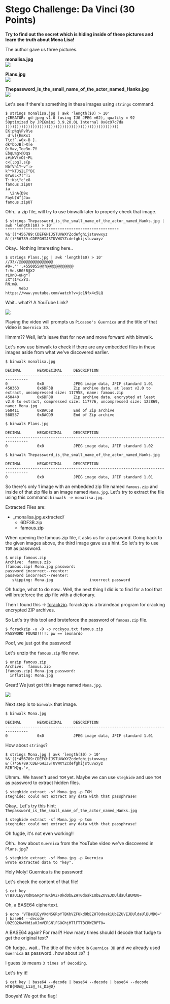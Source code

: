 # Stego Challenge: Da Vinci (30 Points)

**Try to find out the secret which is hiding inside of these pictures and learn the truth about Mona Lisa!**

The author gave us three pictures.

**monalisa.jpg**<br>
<img src="monalisa.jpg">

**Plans.jpg**<br>
<img src="Plans.jpg">

**Thepassword_is_the_small_name_of_the_actor_named_Hanks.jpg**<br>
<img src="Thepassword_is_the_small_name_of_the_actor_named_Hanks.jpg">

Let's see if there's something in these images using `strings` command.

```
$ strings monalisa.jpg | awk 'length($0) > 10'
;CREATOR: gd-jpeg v1.0 (using IJG JPEG v62), quality = 92
5Optimized by JPEGmini 3.9.20.0L Internal 0x8c97c7da
))))))))))))))))))))))))))))))))))))))))))))))))))
EK:p%q%FvR\e
 d'v[{EmXx1
T\c!`.w0x-B ].
dk*bbJB[>X[e
O:V=v,Tee3n-7Y
EbqL%g>@Dq$
z#iWV(mO)~PL
c<[;pg],s{p
NbfVh1Y~v":>
k^*kTJ$2LT^BC
6Yw6L<7(^]i
T::Ks\"c'e8
famous.zipUT
ia
  \2nA{D9x
FayU)W^[Ja=
famous.zipUT
```

Ohh.. a zip file, will try to use binwalk later to properly check that image.

```
$ strings Thepassword_is_the_small_name_of_the_actor_named_Hanks.jpg | awk 'length($0) > 10'
""""""""""""""""""""""""""""""""""""""""""""""""""
%&'()*456789:CDEFGHIJSTUVWXYZcdefghijstuvwxyz
&'()*56789:CDEFGHIJSTUVWXYZcdefghijstuvwxyz
```

Okay.. Nothing Interesting here..

```
$ strings Plans.jpg | awk 'length($0) > 10'
//33//@@@@@@@@@@@@@@@
#0+.'''.+550055@@?@@@@@@@@@@@@
?:Vn.$R0!B@X2
rLXn0~uHg*T
zX^(1*cxY3:
RN;m@.
      VebJ
https://www.youtube.com/watch?v=jc1Nfx4c5LQ
```

Wait.. what?! A YouTube Link? 

<img src="youtube.png">

Playing the video will prompts us `Picasso's Guernica` and the title of that video is `Guernica 3D`.

Hmmm?? Well, let's leave that for now and move forward with binwalk.

Let's now use binwalk to check if there are any embedded files in these images aside from what we've discovered earlier.

```
$ binwalk monalisa.jpg 

DECIMAL       HEXADECIMAL     DESCRIPTION
--------------------------------------------------------------------------------
0             0x0             JPEG image data, JFIF standard 1.01
450363        0x6DF3B         Zip archive data, at least v2.0 to extract, uncompressed size: 117958, name: famous.zip
450440        0x6DF88         Zip archive data, encrypted at least v2.0 to extract, compressed size: 117776, uncompressed size: 122869, name: Mona.jpg
568411        0x8AC5B         End of Zip archive
568537        0x8ACD9         End of Zip archive
```

```
$ binwalk Plans.jpg 

DECIMAL       HEXADECIMAL     DESCRIPTION
--------------------------------------------------------------------------------
0             0x0             JPEG image data, JFIF standard 1.02
```

```
$ binwalk Thepassword_is_the_small_name_of_the_actor_named_Hanks.jpg 

DECIMAL       HEXADECIMAL     DESCRIPTION
--------------------------------------------------------------------------------
0             0x0             JPEG image data, JFIF standard 1.01
```

So there's only 1 image with an embedded zip file named `famous.zip` and inside of that zip file is an image named `Mona.jpg`. 
Let's try to extract the file using this command: `binwalk -e monalisa.jpg`.

Extracted Files are:
- _monalisa.jpg.extracted/
  - 6DF3B.zip
  - famous.zip

When opening the famous.zip file, it asks us for a password. Going back to the given images above, the third image gave us a hint. So let's try to use `TOM` as password.

```
$ unzip famous.zip 
Archive:  famous.zip
[famous.zip] Mona.jpg password: 
password incorrect--reenter: 
password incorrect--reenter: 
   skipping: Mona.jpg                incorrect password
```

Oh fudge, what to do now.. Well, the next thing I did is to find for a tool that will bruteforce the zip file with a dictionary.

Then I found this -> [fcrackzip](https://github.com/hyc/fcrackzip).
fcrackzip is a braindead program for cracking encrypted ZIP archives.

So Let's try this tool and bruteforce the password of `famous.zip` file.

```
$ fcrackzip -u -D -p rockyou.txt famous.zip 
PASSWORD FOUND!!!!: pw == leonardo
```

Poof, we just got the password!

Let's unzip the `famous.zip` file now.

```
$ unzip famous.zip 
Archive:  famous.zip
[famous.zip] Mona.jpg password: 
  inflating: Mona.jpg
```

Great! We just got this image named `Mona.jpg`.

<img src="Mona.jpg">

Next step is to `binwalk` that image.

```
$ binwalk Mona.jpg 

DECIMAL       HEXADECIMAL     DESCRIPTION
--------------------------------------------------------------------------------
0             0x0             JPEG image data, JFIF standard 1.01
```

How about `strings`?

```
$ strings Mona.jpg | awk 'length($0) > 10'
%&'()*456789:CDEFGHIJSTUVWXYZcdefghijstuvwxyz
&'()*56789:CDEFGHIJSTUVWXYZcdefghijstuvwxyz
RIR^M}g.'>_
```

Uhmm.. We haven't used `TOM` yet. Maybe we can use `steghide` and use `TOM` as password to extract hidden files.

```
$ steghide extract -sf Mona.jpg -p TOM
steghide: could not extract any data with that passphrase!
```

Okay.. Let's try this hint: `Thepassword_is_the_small_name_of_the_actor_named_Hanks.jpg`

```
$ steghide extract -sf Mona.jpg -p tom
steghide: could not extract any data with that passphrase!
```

Oh fugde, it's not even working!!

Ohh.. how about `Guernica` from the YouTube video we've discovered in `Plans.jpg`?

```
$ steghide extract -sf Mona.jpg -p Guernica
wrote extracted data to "key".
```

Holy Moly! Guernica is the password!

Let's check the content of that file!

```
$ cat key 
VTBaU1EyVXdNSGRpYTBKbVZFUkdObEZHT0doak1UbEZUVEJDUldaUlBUMD0=
```

Oh, a BASE64 ciphertext.

```
$ echo 'VTBaU1EyVXdNSGRpYTBKbVZFUkdObEZHT0doak1UbEZUVEJDUldaUlBUMD0=' | base64 --decode
U0ZSQ2UwMHdia0JmVERGNlFGOGhjMTlFTTBCRWZRPT0=
```

A BASE64 again? For real?! How many times should I decode that fudge to get the original text?

Oh fudge.. wait.. The title of the video is `Guernica 3D` and we already used `Guernica` as password.. how about `3D`? :)

I guess `3D` means `3 times of Decoding`.

Let's try it!

```
$ cat key | base64 --decode | base64 --decode | base64 --decode
HTB{M0n@_L1z@_!s_D3@D}
```

Booyah! We got the flag!
